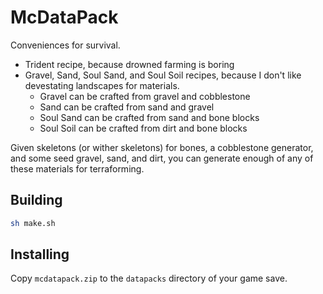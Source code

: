 # McDataPack

Conveniences for survival.

- Trident recipe, because drowned farming is boring
- Gravel, Sand, Soul Sand, and Soul Soil recipes, because I don't like devestating landscapes for materials.
  - Gravel can be crafted from gravel and cobblestone
  - Sand can be crafted from sand and gravel
  - Soul Sand can be crafted from sand and bone blocks
  - Soul Soil can be crafted from dirt and bone blocks

Given skeletons (or wither skeletons) for bones, a cobblestone generator, and some seed gravel, sand, and dirt, you can generate enough of any of these materials for terraforming.

## Building

```sh
sh make.sh
```

## Installing

Copy `mcdatapack.zip` to the `datapacks` directory of your game save.

